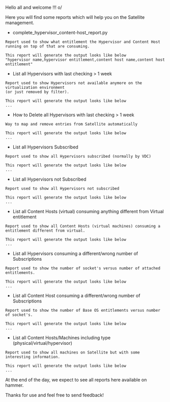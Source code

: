 Hello all and welcome !!! o/

Here you will find some reports which will help you on the Satellite management.

 - complete_hypervisor_content-host_report.py
```
Report used to show what entitlement the Hypervisor and Content Host running on top of that are consuming.

This report will generate the output looks like below
"hypervisor name,hypervisor entitlement,content host name,content host entitlement"
```
 - List all Hypervisors with last checking > 1 week
```
Report used to show Hypervisors not available anymore on the virtualization environment 
(or just removed by filter).

This report will generate the output looks like below
...
```
 - How to Delete all Hypervisors with last checking > 1 week
```
Way to map and remove entries from Satellite automatically

This report will generate the output looks like below
...
```
 - List all Hypervisors Subscribed
```
Report used to show all Hypervisors subscribed (normally by VDC)

This report will generate the output looks like below
...
```
 - List all Hypervisors not Subscribed
```
Report used to show all Hypervisors not subscribed

This report will generate the output looks like below
...
```
 - List all Content Hosts (virtual) consuming anything different from Virtual entitlement
```
Report used to show all Content Hosts (virtual machines) consuming a entitlement different from virtual.

This report will generate the output looks like below
...
```
 - List all Hypervisors consuming a different/wrong number of Subscriptions
```
Report used to show the number of socket's versus number of attached entitlements.

This report will generate the output looks like below
...
```
 - List all Content Host consuming a different/wrong number of Subscriptions
```
Report used to show the number of Base OS entitlements versus number of socket's.

This report will generate the output looks like below
...
```
 - List all Content Hosts/Machines including type (physical/virtual/hypervisor)
```
Report used to show all machines on Satellite but with some interesting information.

This report will generate the output looks like below
...
```

At the end of the day, we expect to see all reports here available on hammer.

Thanks for use and feel free to send feedback!